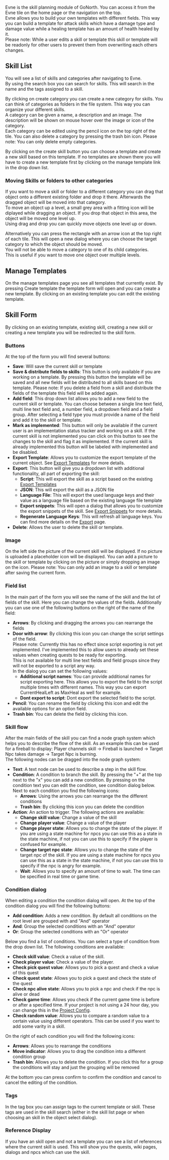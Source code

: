 Evne is the skill planning module of GoNorth. You can access it from the Evne tile on the home page or the navigation on the top.  
Evne allows you to build your own templates with different fields. This way you can build a template for attack skills which have a damage type and damage value while a healing template has an amount of health healed by it.  
Please note: While a user edits a skill or template this skill or template will be readonly for other users to prevent them from overwriting each others changes.

## Skill List
You will see a list of skills and categories after navigating to Evne.  
By using the search box you can search for skills. This will search in the name and the tags assigned to a skill.

By clicking on create category you can create a new category for skills. You can think of categories as folders in the file system. This way you can organize your different skills.  
A category can be given a name, a description and an image. The description will be shown on mouse hover over the image or icon of the category.  
Each category can be edited using the pencil icon on the top right of the tile. You can also delete a category by pressing the trash bin icon. Please note: You can only delete empty categories.

By clicking on the create skill button you can choose a template and create a new skill based on this template. If no templates are shown there you will have to create a new template first by clicking on the manage template link in the drop down list.

### Moving Skills or folders to other categories
If you want to move a skill or folder to a different category you can drag that object onto a different existing folder and drop it there. Afterwards the dragged object will be moved into that category.  
To move an object up a level, a small grey area with a fitting icon will be diplayed while dragging an object. If you drop that object in this area, the object will be moved one level up.  
Using drag and drop you can quickly move objects one level up or down.  

Alternatively you can press the rectangle with an arrow icon at the top right of each tile. This will open a new dialog where you can choose the target category to which the object should be moved.  
You will not be able to move a category to one of its child categories.  
This is useful if you want to move one object over multiple levels.

## Manage Templates
On the manage templates page you see all templates that currently exist. By pressing Create template the template form will open and you can create a new template. By clicking on an existing template you can edit the existing template.

## Skill Form
By clicking on an existing template, existing skill, creating a new skill or creating a new template you will be redirected to the skill form.

### Buttons
At the top of the form you will find several buttons:
 * **Save**: Will save the current skill or template
 * **Save & distribute fields to skills**: This button is only available if you are working on a template. By pressing this button the template will be saved and all new fields will be distributed to all skills based on this template. Please note: If you delete a field from a skill and distribute the fields of the template this field will be added again.
 * **Add field**: This drop down list allows you to add a new field to the current skill or template. You can choose between a single line text field, multi line text field and, a number field, a dropdown field and a field group. After selecting a field type you must provide a name of the field and add it to the skill or template.
 * **Mark as implemented**: This button will only be available if the current user is an implementation status tracker and working on a skill. If the current skill is not implemented you can click on this button to see the changes to the skill and flag it as implemented. If the current skill is already implemented this button will be labeled with implemented and be disabled.
 * **Export Template**: Allows you to customize the export template of the current object. See [Export Templates](/steffendx/GoNorth/wiki/ExportTemplates) for more details.
 * **Export**: This button will give you a dropdown list with additional functionality, all part of exporting the skill:
    * **Script**: This will export the skill as a script based on the existing [Export Templates](/steffendx/GoNorth/wiki/ExportTemplates)
    * **JSON**: This will export the skill as a JSON file
    * **Language File**: This will export the used language keys and their value as a language file based on the existing language file template
    * **Export snippets**: This will open a dialog that allows you to customize the export snippets of the skill. See [Export Snippets](/steffendx/GoNorth/wiki/Export-Snippets) for more details.
    * **Regenerate Language Keys**: This will refresh all language keys. You can find more details on the [Export](/steffendx/GoNorth/wiki/Export) page.
 * **Delete**: Allows the user to delete the skill or template.

### Image
On the left side the picture of the current skill will be displayed. If no picture is uploaded a placeholder icon will be displayed. You can add a picture to the skill or template by clicking on the picture or simply dropping an image on the icon. Please note: You can only add an image to a skill or template after saving the current form.

### Field list
In the main part of the form you will see the name of the skill and the list of fields of the skill. Here you can change the values of the fields. Additionally you can use one of the following buttons on the right of the name of the field:
 * **Arrows**: By clicking and dragging the arrows you can rearrange the fields
 * **Door with arrow**: By clicking this icon you can change the script settings of the field.  
 Please note: Currently this has no effect since script exporting is not yet implemented. I've implemented this to allow users to already set these values when creating quests to be ready for exporting.  
 This is not available for multi line text fields and field groups since they will not be exported to a script any way.  
 In the dialog you can set the following values:
   * **Additional script names**: You can provide additional names for script exporting here. This allows you to export the field to the script multiple times with different names. This way you can export CurrentHealLeft as MaxHeal as well for example.
   * **Dont export to script**: Dont export the selected field to the script.
 * **Pencil**: You can rename the field by clicking this icon and edit the available options for an option field.
 * **Trash bin**: You can delete the field by clicking this icon.

### Skill flow
After the main fields of the skill you can find a node graph system which helps you to describe the flow of the skill. As an example this can be used for a fireball to display: Player channels skill -> Fireball is launched -> Target Npc takes damage -> Target Npc is burning.  
The following nodes can be dragged into the node graph system:
 * **Text**: A text node can be used to describe a step in the skill flow.
 * **Condition**: A condition to branch the skill. By pressing the "+" at the top next to the "x" you can add a new condition. By pressing on the condition text you can edit the condition, see condition dialog below. Next to each condition you find the following icons:
    * **Arrows**: Using the arrows you can rearrange the the different conditions
    * **Trash bin**: By clicking this icon you can delete the condition
* **Action**: An action to trigger. The following actions are available:
    * **Change skill value**: Change a value of the skill
    * **Change player value**: Change a value of the player
    * **Change player state**: Allows you to change the state of the player. If you are using a state machine for npcs you can use this as a state in the state machine, if not you can use this to specify if the player is confused for example.
    *  **Change target npc state**: Allows you to change the state of the target npc of the skill. If you are using a state machine for npcs you can use this as a state in the state machine, if not you can use this to specify if the npc is angry for example.
    * **Wait**: Allows you to specify an amount of time to wait. The time can be specified in real time or game time.

### Condition dialog
When editing a condition the condition dialog will open. At the top of the condition dialog you will find the following buttons:
 * **Add condition**: Adds a new condition. By default all conditions on the root level are grouped with and "And" operator
 * **And**: Group the selected conditions with an "And" operator
 * **Or**: Group the selected conditions with an "Or" operator

Below you find a list of conditions. You can select a type of condition from the drop down list. The following conditions are available:
 * **Check skill value**: Check a value of the skill.
 * **Check player value**: Check a value of the player.
 * **Check pick quest value**: Allows you to pick a quest and check a value of this quest
 * **Check quest state**: Allows you to pick a quest and check the state of the quest
 * **Check npc alive state**: Allows you to pick a npc and check if the npc is alive or dead
 * **Check game time**: Allows you check if the current game time is before or after a specified time. If your project is not using a 24 hour day, you can change this in the [Project Config](/steffendx/GoNorth/wiki/Project-Config).
 * **Check random value**: Allows you to compare a random value to a certain value using different operators. This can be used if you want to add some varity in a skill.

On the right of each condition you will find the following icons:
 * **Arrows**: Allows you to rearrange the conditions
 * **Move indicator**: Allows you to drag the condition into a different condition group
 * **Trash bin**: Allows you to delete the condition. If you click this for a group the conditions will stay and just the grouping will be removed

At the bottom you can press confirm to confirm the condition and cancel to cancel the editing of the condition.

### Tags
In the tag box you can assign tags to the current template or skill. These tags are used in the skill search (either in the skill list page or when choosing an skill in the object select dialog).

### Reference Display
If you have an skill open and not a template you can see a list of references where the current skill is used. This will show you the quests, wiki pages, dialogs and npcs which can use the skill.